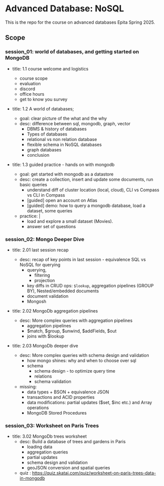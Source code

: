 # Advanced Database: NoSQL

This is the repo for the course on advanced databases Epita Spring 2025.


## Scope

### session_01: world of databases, and getting started on MongoDB


- title: 1.1 course welcome and logistics
  - course scope
  - evaluation
  - discord
  - office hours
  - get to know you survey

- title: 1.2 A world of databases;
  - goal: clear picture of the what and the why
  - desc: difference between sql, mongodb, graph, vector
    - DBMS & history of databases
    - Types of databases
    - relational vs non relation database
    - flexible schema in NoSQL databases
    - graph databases
    - conclusion

- title: 1.3 guided practice - hands on with mongodb
  - goal: get started with mongodb as a datastore
  - desc: create a collection, insert and update some documents, run basic queries
    - understand diff of cluster location (local, cloud), CLI vs Compass vs CLI in Compass
    - [guided] open an account on Atlas
    - [guided] demo: how to query a mongodb database, load a dataset, some queries
  - practice: |
    - load and explore a small dataset (Movies).
    - answer set of questions


### session_02: Mongo Deeper Dive

- title: 2.01 last session recap
  - desc: recap of key points in last session - equivalence SQL vs NoSQL for querying
    - querying,
      - filtering
      - projection
    - key diffs in CRUD ops: `$lookup`, aggregation pipelines (GROUP BY), Nested/embedded documents
    - document validation
    - Mongosh

- title: 2.02 MongoDb aggregation pipelines
  - desc: More complex queries with aggregation pipelines
    - aggregation pipelines
    - $match, $group, $unwind, $addFields, $out
    - joins with $lookup

- title: 2.03 MongoDb deeper dive
  - desc: More complex queries with schema design and validation
    - how mongo shines: why and when to choose over sql
    - schema
      - schema design - to optimize query time
      - relations
      - schema validation
  - missing:
    - data types + BSON + equivalence JSON
    - transactions and ACID properties
    - data modifications: partial updates ($set, $inc etc.) and Array operations
    - MongoDB Stored Procedures

### session_03: Worksheet on Paris Trees

- title: 3.02 MongoDb trees worksheet
  - desc: Build a database of trees and gardens in Paris
    - loading data
    - aggregation queries
    - partial updates
    - schema design and validation
    - geoJSON conversion and spatial queries
  - quiz : <https://quiz.skatai.com/quiz/worksheet-on-paris-trees-data-in-mongodb>


